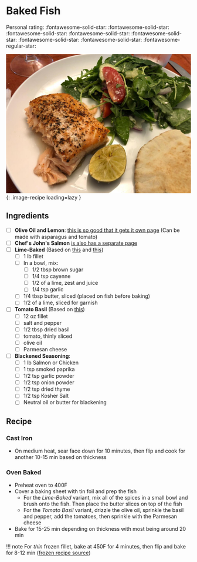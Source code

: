 # Baked Fish

<!-- {cts} rating=4; (User can specify rating on scale of 1-5) -->

Personal rating: :fontawesome-solid-star: :fontawesome-solid-star: :fontawesome-solid-star: :fontawesome-solid-star: :fontawesome-solid-star: :fontawesome-solid-star: :fontawesome-solid-star: :fontawesome-regular-star:

<!-- {cte} -->

<!-- {cts} name_image=baked-fish.jpeg; (User can specify image name) -->

![baked-fish.jpeg](./baked-fish.jpeg){: .image-recipe loading=lazy }

<!-- {cte} -->

## Ingredients

- [ ] __Olive Oil and Lemon__: [this is so good that it gets it own page](./baked-fish-and-asparagus.md) (Can be made with asparagus and tomato)
- [ ] __Chef's John's Salmon__ [is also has a separate page ](./chef_johns_salmon.md)
- [ ] __Lime-Baked__ (Based on [this](https://juliasalbum.com/easy-baked-salmon-garlic-lime-butter-sauce/) and [this](https://www.cookingclassy.com/baked-salmon-brown-sugar-lime/))
  - [ ] 1 lb fillet
  - [ ] In a bowl, mix:
    - [ ] 1/2 tbsp brown sugar
    - [ ] 1/4 tsp cayenne
    - [ ] 1/2 of a lime, zest and juice
    - [ ] 1/4 tsp garlic
  - [ ] 1/4 tbsp butter, sliced (placed on fish before baking)
  - [ ] 1/2 of a lime, sliced for garnish
- [ ] __Tomato Basil__ (Based on [this](https://www.allrecipes.com/recipe/166624/tomato-basil-salmon/))
  - [ ] 12 oz fillet
  - [ ] salt and pepper
  - [ ] 1/2 tbsp dried basil
  - [ ] tomato, thinly sliced
  - [ ] olive oil
  - [ ] Parmesan cheese
- [ ] __Blackened Seasoning__:
  - [ ] 1 lb Salmon or Chicken
  - [ ] 1 tsp smoked paprika
  - [ ] 1/2 tsp garlic powder
  - [ ] 1/2 tsp onion powder
  - [ ] 1/2 tsp dried thyme
  - [ ] 1/2 tsp Kosher Salt
  - [ ] Neutral oil or butter for blackening

## Recipe

### Cast Iron

- On medium heat, sear face down for 10 minutes, then flip and cook for another 10-15 min based on thickness

### Oven Baked

- Preheat oven to 400F
- Cover a baking sheet with tin foil and prep the fish
  - For the _Lime-Baked_ variant, mix all of the spices in a small bowl and brush onto the fish. Then place the butter slices on top of the fish
  - For the _Tomato Basil_ variant, drizzle the olive oil, sprinkle the basil and pepper, add the tomatoes, then sprinkle with the Parmesan cheese
- Bake for 15-25 min depending on thickness with most being around 20 min

!!! note
    For *thin* frozen fillet, bake at 450F for 4 minutes, then flip and bake for 8-12 min ([frozen recipe source](http://cookthestory.com/how-to-cook-fish-from-frozen/))
